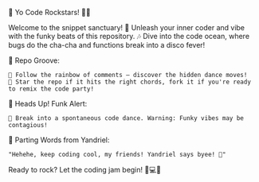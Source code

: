 🎉 Yo Code Rockstars! 🚀✨

Welcome to the snippet sanctuary! 🎸 Unleash your inner coder and vibe with the funky beats of this repository. 🎶 Dive into the code ocean, where bugs do the cha-cha and functions break into a disco fever!

💃 Repo Groove:

    🌈 Follow the rainbow of comments – discover the hidden dance moves!
    🚀 Star the repo if it hits the right chords, fork it if you're ready to remix the code party!

🎈 Heads Up! Funk Alert:

    🕺 Break into a spontaneous code dance. Warning: Funky vibes may be contagious!

👾 Parting Words from Yandriel:

    "Hehehe, keep coding cool, my friends! Yandriel says byee! 🤘"

Ready to rock? Let the coding jam begin! 🚀💻🎉
